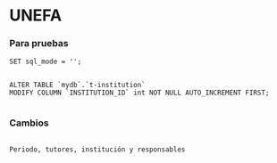 # UNEFA


### Para pruebas


```
SET sql_mode = '';


ALTER TABLE `mydb`.`t-institution` 
MODIFY COLUMN `INSTITUTION_ID` int NOT NULL AUTO_INCREMENT FIRST;


```


### Cambios 

```

Periodo, tutores, institución y responsables

```